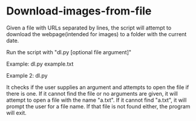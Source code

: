 # Download-images-from-file
Given a file with URLs separated by lines, the script will attempt to download the webpage(intended for images) to a folder with the current date.

Run the script with "dl.py [optional file argument]"

Example: dl.py example.txt

Example 2: dl.py

It checks if the user supplies an argument and attempts to open the file if there is one. If it cannot find the file or no arguments are given, it will attempt to open a file with the name "a.txt". If it cannot find "a.txt", it will prompt the user for a file name. If that file is not found either, the program will exit.

